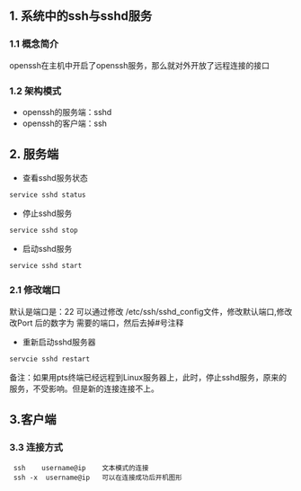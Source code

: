 
## 1. 系统中的ssh与sshd服务
### 1.1 概念简介  
openssh在主机中开启了openssh服务，那么就对外开放了远程连接的接口
### 1.2 架构模式
- openssh的服务端：sshd
- openssh的客户端：ssh
## 2. 服务端
-  查看sshd服务状态   
```sh
service sshd status
```
- 停止sshd服务
```sh
service sshd stop
```
- 启动sshd服务
```sh
service sshd start
```
### 2.1 修改端口
默认是端口是：22 
可以通过修改 /etc/ssh/sshd_config文件，修改默认端口,修改改Port 后的数字为 需要的端口，然后去掉#号注释

- 重新启动sshd服务器
```sh
servcie sshd restart
```
备注：如果用pts终端已经远程到Linux服务器上，此时，停止sshd服务，原来的服务，不受影响。但是新的连接连接不上。

## 3.客户端
### 3.3 连接方式
```
 ssh    username@ip    文本模式的连接
 ssh -x  username@ip   可以在连接成功后开机图形
``` 